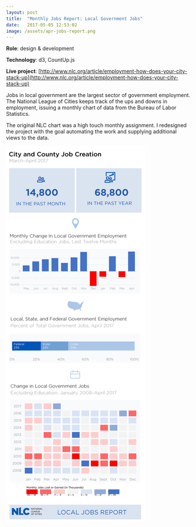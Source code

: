 ```yaml
---
layout: post
title:  "Monthly Jobs Report: Local Government Jobs"
date:   2017-05-05 12:53:02
image: /assets/apr-jobs-report.png
---
```


**Role**: design & development

**Technology**: d3, CountUp.js

**Live project**: [http://www.nlc.org/article/employment-how-does-your-city-stack-up](http://www.nlc.org/article/employment-how-does-your-city-stack-up)

Jobs in local government are the largest sector of government employment. The National League of Cities keeps track of the ups and downs in employment, issuing a monthly chart of data from the Bureau of Labor Statistics.

The original NLC chart was a high touch monthly assignment. I redesigned the project with the goal automating the work and supplying additional views to the data.

[![Chart with local government jobs data from Bureau of Labor Statistics.](/assets/apr-jobs-report.png)](http://www.nlc.org/article/employment-how-does-your-city-stack-up)
